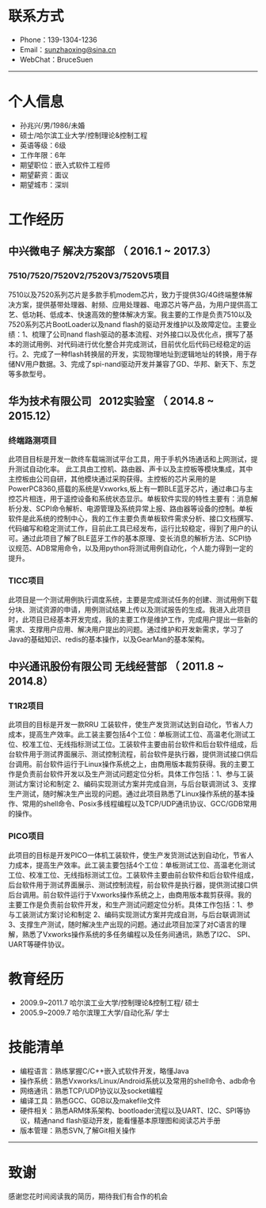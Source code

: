# 联系方式

- Phone：139-1304-1236
- Email：sunzhaoxing@sina.cn
- WebChat：BruceSuen

---
# 个人信息

 - 孙兆兴/男/1986/未婚
 - 硕士/哈尔滨工业大学/控制理论&控制工程
 - 英语等级：6级
 - 工作年限：6年
 - 期望职位：嵌入式软件工程师
 - 期望薪资：面议
 - 期望城市：深圳


# 工作经历

## 中兴微电子 解决方案部 （ 2016.1 ~ 2017.3） 

### 7510/7520/7520V2/7520V3/7520V5项目 
7510以及7520系列芯片是多款手机modem芯片，致力于提供3G/4G终端整体解决方案，提供基带处理器、射频、应用处理器、电源芯片等产品，为用户提供高工艺、低功耗、低成本、快速高效的整体解决方案。我主要的工作是负责7510以及7520系列芯片BootLoader以及nand flash的驱动开发维护以及故障定位。主要业绩：1、梳理了公司nand flash驱动的基本流程、对外接口以及优化点，撰写了基本的测试用例、对代码进行优化整合并完成测试，目前优化后代码已经稳定的运行。2、完成了一种flash转换层的开发，实现物理地址到逻辑地址的转换，用于存储NV用户数据。3、完成了spi-nand驱动开发并兼容了GD、华邦、新天下、东芝等多款型号。
 
## 华为技术有限公司   2012实验室  （ 2014.8 ~ 2015.12） 

### 终端路测项目 
此项目目标是开发一款终车载端测试平台工具，用于手机外场通话和上网测试，提升测试自动化率。 此工具由工控机、路由器、声卡以及主控板等模块集成，其中主控板由公司自研，其他模块通过采购获得。主控板的芯片采用的是PowerPC8360,搭载的系统是Vxworks,板上有一颗BLE蓝牙芯片，通过串口与主控芯片相连，用于遥控设备和系统状态显示。单板软件实现的特性主要有：消息解析分发、SCPI命令解析、电源管理及系统异常上报、路由器等设备的控制。单板软件是此系统的控制中心，我的工作主要负责单板软件需求分析、接口文档撰写、代码编写和稳定测试工作，目前此工具已经发布，运行比较稳定，得到了用户的认可。通过此项目了解了BLE蓝牙工作的基本原理、变长消息的解析方法、SCPI协议规范、ADB常用命令，以及用python将测试用例自动化，个人能力得到一定的提升。

### TICC项目
此项目是一个测试用例执行调度系统，主要是完成测试任务的创建、测试用例下载分块、测试资源的申请，用例测试结果上传以及测试报告的生成。我进入此项目时，此项目已经基本开发完成，我的主要工作是维护工作，完成用户提出一些新的需求、支撑用户应用、解决用户提出的问题。通过维护和开发新需求，学习了Java的基础知识、redis的基本操作，以及GearMan的基本架构。



 
## 中兴通讯股份有限公司 无线经营部 （ 2011.8 ~ 2014.8）

### T1R2项目 
此项目的目标是开发一款RRU 工装软件，使生产发货测试达到自动化，节省人力成本，提高生产效率。此工装主要包括4个工位：单板测试工位、高温老化测试工位、校准工位、无线指标测试工位。工装软件主要由前台软件和后台软件组成，后台软件用于测试界面展示、测试控制流程，前台软件是执行器，提供测试接口供后台调用。前台软件运行于Linux操作系统之上，由商用版本裁剪获得。我的主要工作是负责前台软件开发以及生产测试问题定位分析。具体工作包括：1、参与工装测试方案讨论和制定 2、编码实现测试方案并完成自测，与后台联调测试 3、支撑生产测试，随时解决生产出现的问题。通过此项目熟悉了Linux操作系统的基本操作、常用的shell命令、Posix多线程编程以及TCP/UDP通讯协议、GCC/GDB常用的操作。


### PICO项目 
此项目的目标是开发PICO一体机工装软件，使生产发货测试达到自动化，节省人力成本，提高生产效率。此工装主要包括4个工位：单板测试工位、高温老化测试工位、校准工位、无线指标测试工位。工装软件主要由前台软件和后台软件组成，后台软件用于测试界面展示、测试控制流程，前台软件是执行器，提供测试接口供后台调用。前台软件运行于Vxworks操作系统之上，由商用版本裁剪获得。我的主要工作是负责前台软件开发，和生产测试问题定位分析。具体工作包括：1、参与工装测试方案讨论和制定 2、编码实现测试方案并完成自测，与后台联调测试 3、支撑生产测试，随时解决生产出现的问题。通过此项目加深了对C语言的理解，熟悉了Vxworks操作系统的多任务编程以及任务间通讯，熟悉了I2C、 SPI、 UART等硬件协议。



# 教育经历

- 2009.9~2011.7   哈尔滨工业大学/控制理论&控制工程/ 硕士
- 2005.9~2009.7   哈尔滨理工大学/自动化系/ 学士
   

# 技能清单


- 编程语言：熟练掌握C/C++嵌入式软件开发，略懂Java
- 操作系统：熟悉Vxworks/Linux/Android系统以及常用的shell命令、adb命令
- 网络通讯：熟悉TCP/UDP协议以及socket编程
- 编译工具：熟悉GCC、GDB以及makefile文件
- 硬件相关：熟悉ARM体系架构、bootloader流程以及UART、I2C、SPI等协议，精通nand flash驱动开发，能看懂基本原理图和阅读芯片手册
- 版本管理：熟悉SVN,了解Git相关操作


---

# 致谢
感谢您花时间阅读我的简历，期待我们有合作的机会
